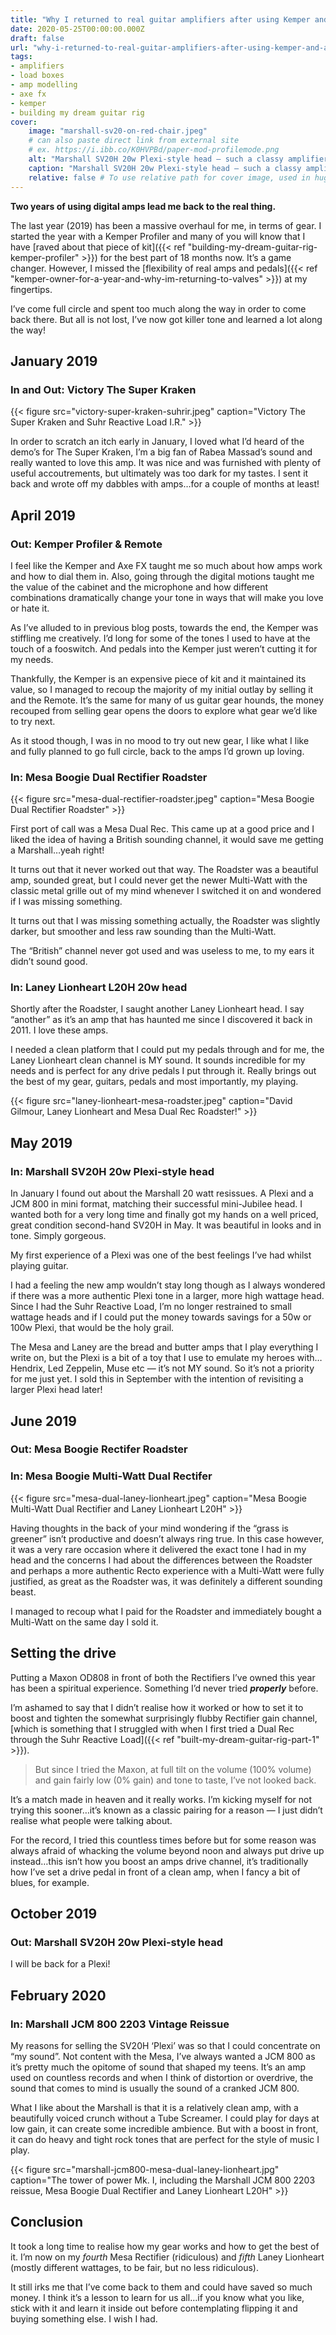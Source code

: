 ```yaml
---
title: "Why I returned to real guitar amplifiers after using Kemper and Axe FX"
date: 2020-05-25T00:00:00.000Z
draft: false
url: "why-i-returned-to-real-guitar-amplifiers-after-using-kemper-and-axe-fx"
tags:
- amplifiers
- load boxes
- amp modelling
- axe fx
- kemper
- building my dream guitar rig
cover:
    image: "marshall-sv20-on-red-chair.jpeg"
    # can also paste direct link from external site
    # ex. https://i.ibb.co/K0HVPBd/paper-mod-profilemode.png
    alt: "Marshall SV20H 20w Plexi-style head — such a classy amplifier!"
    caption: "Marshall SV20H 20w Plexi-style head — such a classy amplifier!"
    relative: false # To use relative path for cover image, used in hugo Page-bundles
---
```


**Two years of using digital amps lead me back to the real thing.**

The last year (2019) has been a massive overhaul for me, in terms of gear. I started the year with a Kemper Profiler and many of you will know that I have [raved about that piece of kit]({{< ref "building-my-dream-guitar-rig-kemper-profiler" >}}) for the best part of 18 months now. It’s a game changer. However, I missed the [flexibility of real amps and pedals]({{< ref "kemper-owner-for-a-year-and-why-im-returning-to-valves" >}}) at my fingertips.

I’ve come full circle and spent too much along the way in order to come back there. But all is not lost, I’ve now got killer tone and learned a lot along the way!

## January 2019

### In and Out: Victory The Super Kraken

{{< figure src="victory-super-kraken-suhrir.jpeg" caption="Victory The Super Kraken and Suhr Reactive Load I.R." >}}

In order to scratch an itch early in January, I loved what I’d heard of the demo’s for The Super Kraken, I’m a big fan of Rabea Massad’s sound and really wanted to love this amp. It was nice and was furnished with plenty of useful accoutrements, but ultimately was too dark for my tastes. I sent it back and wrote off my dabbles with amps…for a couple of months at least!

## April 2019

### Out: Kemper Profiler & Remote

I feel like the Kemper and Axe FX taught me so much about how amps work and how to dial them in. Also, going through the digital motions taught me the value of the cabinet and the microphone and how different combinations dramatically change your tone in ways that will make you love or hate it.

As I’ve alluded to in previous blog posts, towards the end, the Kemper was stiffling me creatively. I’d long for some of the tones I used to have at the touch of a fooswitch. And pedals into the Kemper just weren’t cutting it for my needs.

Thankfully, the Kemper is an expensive piece of kit and it maintained its value, so I managed to recoup the majority of my initial outlay by selling it and the Remote. It’s the same for many of us guitar gear hounds, the money recouped from selling gear opens the doors to explore what gear we’d like to try next.

As it stood though, I was in no mood to try out new gear, I like what I like and fully planned to go full circle, back to the amps I’d grown up loving.

### In: Mesa Boogie Dual Rectifier Roadster

{{< figure src="mesa-dual-rectifier-roadster.jpeg" caption="Mesa Boogie Dual Rectifier Roadster" >}}

First port of call was a Mesa Dual Rec. This came up at a good price and I liked the idea of having a British sounding channel, it would save me getting a Marshall&hellip;yeah right!

It turns out that it never worked out that way. The Roadster was a beautiful amp, sounded great, but I could never get the newer Multi-Watt with the classic metal grille out of my mind whenever I switched it on and wondered if I was missing something.

It turns out that I was missing something actually, the Roadster was slightly darker, but smoother and less raw sounding than the Multi-Watt.

The “British” channel never got used and was useless to me, to my ears it didn’t sound good.

### In: Laney Lionheart L20H 20w head

Shortly after the Roadster, I saught another Laney Lionheart head. I say “another” as it’s an amp that has haunted me since I discovered it back in 2011. I love these amps.

I needed a clean platform that I could put my pedals through and for me, the Laney Lionheart clean channel is MY sound. It sounds incredible for my needs and is perfect for any drive pedals I put through it. Really brings out the best of my gear, guitars, pedals and most importantly, my playing.

{{< figure src="laney-lionheart-mesa-roadster.jpeg" caption="David Gilmour, Laney Lionheart and Mesa Dual Rec Roadster!" >}}

## May 2019

### In: Marshall SV20H 20w Plexi-style head

In January I found out about the Marshall 20 watt resissues. A Plexi and a JCM 800 in mini format, matching their successful mini-Jubilee head. I wanted both for a very long time and finally got my hands on a well priced, great condition second-hand SV20H in May. It was beautiful in looks and in tone. Simply gorgeous.

My first experience of a Plexi was one of the best feelings I’ve had whilst playing guitar.

I had a feeling the new amp wouldn’t stay long though as I always wondered if there was a more authentic Plexi tone in a larger, more high wattage head. Since I had the Suhr Reactive Load, I’m no longer restrained to small wattage heads and if I could put the money towards savings for a 50w or 100w Plexi, that would be the holy grail.

The Mesa and Laney are the bread and butter amps that I play everything I write on, but the Plexi is a bit of a toy that I use to emulate my heroes with…Hendrix, Led Zeppelin, Muse etc — it’s not MY sound. So it’s not a priority for me just yet. I sold this in September with the intention of revisiting a larger Plexi head later!

## June 2019

### Out: Mesa Boogie Rectifer Roadster

### In: Mesa Boogie Multi-Watt Dual Rectifer

{{< figure src="mesa-dual-laney-lionheart.jpeg" caption="Mesa Boogie Multi-Watt Dual Rectifier and Laney Lionheart L20H" >}}

Having thoughts in the back of your mind wondering if the “grass is greener” isn’t productive and doesn’t always ring true. In this case however, it was a very rare occasion where it delivered the exact tone I had in my head and the concerns I had about the differences between the Roadster and perhaps a more authentic Recto experience with a Multi-Watt were fully justified, as great as the Roadster was, it was definitely a different sounding beast.

I managed to recoup what I paid for the Roadster and immediately bought a Multi-Watt on the same day I sold it.

## Setting the drive

Putting a Maxon OD808 in front of both the Rectifiers I’ve owned this year has been a spiritual experience. Something I’d never tried ***properly*** before.

I’m ashamed to say that I didn’t realise how it worked or how to set it to boost and tighten the somewhat surprisingly flubby Rectifier gain channel, [which is something that I struggled with when I first tried a Dual Rec through the Suhr Reactive Load]({{< ref "built-my-dream-guitar-rig-part-1" >}}).

> But since I tried the Maxon, at full tilt on the volume (100% volume) and gain fairly low (0% gain) and tone to taste, I’ve not looked back.

It’s a match made in heaven and it really works. I’m kicking myself for not trying this sooner…it’s known as a classic pairing for a reason — I just didn’t realise what people were talking about.

For the record, I tried this countless times before but for some reason was always afraid of whacking the volume beyond noon and always put drive up instead…this isn’t how you boost an amps drive channel, it’s traditionally how I’ve set a drive pedal in front of a clean amp, when I fancy a bit of blues, for example.

## October 2019

### Out: Marshall SV20H 20w Plexi-style head

I will be back for a Plexi!

## February 2020

### In: Marshall JCM 800 2203 Vintage Reissue

My reasons for selling the SV20H ‘Plexi’ was so that I could concentrate on “my sound”. Not content with the Mesa, I’ve always wanted a JCM 800 as it’s pretty much the opitome of sound that shaped my teens. It’s an amp used on countless records and when I think of distortion or overdrive, the sound that comes to mind is usually the sound of a cranked JCM 800.

What I like about the Marshall is that it is a relatively clean amp, with a beautifully voiced crunch without a Tube Screamer. I could play for days at low gain, it can create some incredible ambience. But with a boost in front, it can do heavy and tight rock tones that are perfect for the style of music I play.

{{< figure src="marshall-jcm800-mesa-dual-laney-lionheart.jpg" caption="The tower of power Mk. I, including the Marshall JCM 800 2203 reissue, Mesa Boogie Dual Rectifier and Laney Lionheart L20H" >}}

## Conclusion

It took a long time to realise how my gear works and how to get the best of it. I’m now on my *fourth* Mesa Rectifier (ridiculous) and *fifth* Laney Lionheart (mostly different wattages, to be fair, but no less ridiculous).

It still irks me that I’ve come back to them and could have saved so much money. I think it’s a lesson to learn for us all…if you know what you like, stick with it and learn it inside out before contemplating flipping it and buying something else. I wish I had.
